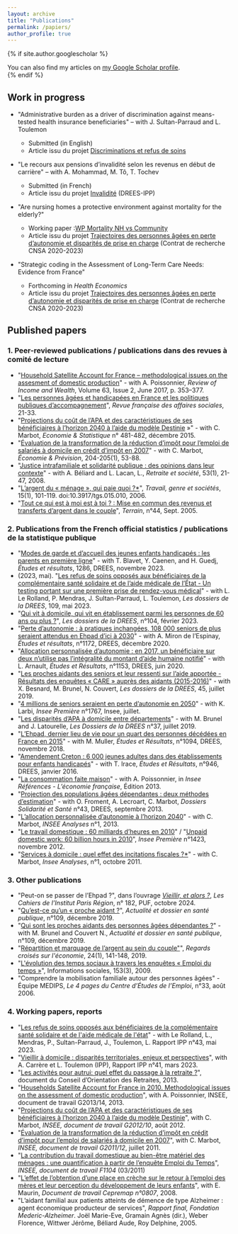 ```yaml
---
layout: archive
title: "Publications"
permalink: /papiers/
author_profile: true
---
```


{% if site.author.googlescholar %}
  <div class="wordwrap">You can also find my articles on <a href="{{site.author.googlescholar}}">my Google Scholar profile</a>.</div>
{% endif %}

## Work in progress 

- "Administrative burden as a driver of discrimination against means-tested health insurance beneficiaries" – with J. Sultan-Parraud and L. Toulemon
    * Submitted (in English)
    * Article issu du projet [Discriminations et refus de soins](https://www.ipp.eu/projet/discrimination-et-refus-de-soins/)

- "Le recours aux pensions d’invalidité selon les revenus en début de carrière" – with A. Mohammad, M. Tô, T. Tochev
    * Submitted (in French) 
    * Article issu du projet [Invalidité](https://www.ipp.eu/projet/invalidite/) (DREES-IPP)

- "Are nursing homes a protective environment against mortality for the elderly?"
    * Working paper :[WP Mortality NH vs Community](../files/Mortality_NH_WP_V2_dec_24.pdf)
    * Article issu du projet [Trajectoires des personnes âgées en perte d’autonomie et disparités de prise en charge](https://www.ipp.eu/projet/trajectoires-personnes-agees-en-perte-d-autonomie-et-disparites-departementales-de-prise-en-charge/) (Contrat de recherche CNSA 2020-2023)

- "Strategic coding in the Assessment of Long-Term Care Needs: Evidence from France"
    * Forthcoming in _Health Economics_
    * Article issu du projet [Trajectoires des personnes âgées en perte d’autonomie et disparités de prise en charge](https://www.ipp.eu/projet/trajectoires-personnes-agees-en-perte-d-autonomie-et-disparites-departementales-de-prise-en-charge/) (Contrat de recherche CNSA 2020-2023)


## Published papers 

### 1. Peer-reviewed publications / publications dans des revues à comité de lecture

- "[Household Satellite Account for France – methodological issues on the assesment of domestic production](https://onlinelibrary.wiley.com/doi/10.1111/roiw.12216)" - with A. Poissonnier, *Review of Income and Wealth*, Volume 63, Issue 2, June 2017, p. 353–377.
- "[Les personnes âgées et handicapées en France et les politiques publiques d’accompagnement](doi:10.3917/rfas.164.0021)", *Revue française des affaires sociales*, 21-33.
- "[Projections du coût de l’APA et des caractéristiques de ses bénéficiaires à l’horizon 2040 à l’aide du modèle Destinie](https://www.insee.fr/fr/statistiques/1305201?sommaire=1305205) »" - with C. Marbot, *Economie & Statistique* n° 481-482, décembre 2015.
- "[Évaluation de la transformation de la réduction d’impôt pour l’emploi de salariés à domicile en crédit d’impôt en 2007](doi:10.3917/ecop.204.0053m)" - with C. Marbot, *Économie & Prévision*, 204-205(1), 53-88.
- "[Justice intrafamiliale et solidarité publique : des opinions dans leur contexte](https://www.cairn.info/revue-retraite-et-societe1-2008-1-page-21.htm)" - with A. Béliard and L. Lacan, L., *Retraite et société*, 53(1), 21-47, 2008.
- "[L’argent du « ménage », qui paie quoi ?*](https://www.cairn.info/revue-travail-genre-et-societes-2006-1-page-101.htm)", *Travail, genre et sociétés*, 15(1), 101-119. doi:10.3917/tgs.015.010, 2006.
- "[Tout ce qui est à moi est à toi ? : Mise en commun des revenus et transferts d’argent dans le couple](https://doi.org/10.4000/terrain.3530)", *Terrain*, n°44, Sept. 2005.

### 2. Publications from the French official statistics / publications de la statistique publique

- "[Modes de garde et d’accueil des jeunes enfants handicapés : les parents en première ligne](https://drees.solidarites-sante.gouv.fr/publications-communique-de-presse/etudes-et-resultats/modes-de-garde-et-daccueil-des-jeunes-enfants)" - with T. Blavet, Y. Caenen, and H. Guedj, *Études et résultats*, 1286, DREES, novembre 2023.
- (2023, mai). "[Les refus de soins opposés aux bénéficiaires de la complémentaire santé solidaire et de l’aide médicale de l’État - Un testing portant sur une première prise de rendez-vous médical](https://drees.solidarites-sante.gouv.fr/publications-communique-de-presse/les-dossiers-de-la-drees/les-refus-de-soins-opposes-aux)" - with L. Le Rolland, P. Mendras, J. Sultan-Parraud, L. Toulemon, *Les dossiers de la DREES*, 109, mai 2023.
- "[Qui vit à domicile, qui vit en établissement parmi les personnes de 60 ans ou plus ?](https://drees.solidarites-sante.gouv.fr/publications/les-dossiers-de-la-drees/qui-vit-domicile-qui-vit-en-etablissement-parmi-les-personnes)", *Les dossiers de la DREES*, n°104, février 2023.
- "[Perte d’autonomie : à pratiques inchangées, 108 000 seniors de plus seraient attendus en Ehpad d’ici à 2030](https://drees.solidarites-sante.gouv.fr/publications/etudes-et-resultats/perte-dautonomie-pratiques-inchangees-108-000-seniors-de-plus)" - with A. Miron de l’Espinay, *Études et résultats*, n°1172, DREES, décembre 2020.
- "[Allocation personnalisée d’autonomie : en 2017, un bénéficiaire sur deux n’utilise pas l’intégralité du montant d’aide humaine notifié](https://drees.solidarites-sante.gouv.fr/etudes-et-statistiques/publications/etudes-et-resultats/article/allocation-personnalisee-d-autonomie-en-2017-un-beneficiaire-sur-deux-n-utilise)" - with L. Arnault, *Études et Résultats*, n°1153, DREES, juin 2020.
- "[Les proches aidants des seniors et leur ressenti sur l’aide apportée - Résultats des enquêtes « CARE » auprès des aidants (2015-2016)](https://drees.solidarites-sante.gouv.fr/publications/les-dossiers-de-la-drees/les-proches-aidants-des-seniors-et-leur-ressenti-sur-laide)" - with X. Besnard, M. Brunel, N. Couvert, *Les dossiers de la DREES*, 45, juillet 2019.
- "[4 millions de seniors seraient en perte d’autonomie en 2050](https://www.insee.fr/fr/statistiques/4196949)" - with K. Larbi, *Insee Première* n°1767, Insee, juillet.  
- "[Les disparités d’APA à domicile entre départements](https://drees.solidarites-sante.gouv.fr/etudes-et-statistiques/publications/les-dossiers-de-la-drees/article/les-disparites-d-apa-a-domicile-entre-departements)" - with M. Brunel and J. Latourelle, *Les Dossiers de la DREES* n°37, juillet 2019.
- "[L’Ehpad, dernier lieu de vie pour un quart des personnes décédées en France en 2015](https://drees.solidarites-sante.gouv.fr/etudes-et-statistiques/publications/etudes-et-resultats/article/l-ehpad-dernier-lieu-de-vie-pour-un-quart-des-personnes-decedees-en-france-en)" - with M. Muller, *Études et Résultats*, n°1094, DREES, novembre 2018.
- "[Amendement Creton : 6 000 jeunes adultes dans des établissements pour enfants handicapés](https://drees.solidarites-sante.gouv.fr/etudes-et-statistiques/publications/etudes-et-resultats/article/amendement-creton-6-000-jeunes-adultes-dans-des-etablissements-pour-enfants)" - with T. Irace, *Études et Résultats*, n°946, DREES, janvier 2016.  
- "[La consommation faite maison](https://www.insee.fr/fr/statistiques/1372837?sommaire=1372840)" - with A. Poissonnier, in *Insee Références - L’économie française*, Édition 2013.  
- "[Projection des populations âgées dépendantes : deux méthodes d’estimation](https://drees.solidarites-sante.gouv.fr/etudes-et-statistiques/publications/les-dossiers-de-la-drees/dossiers-solidarite-et-sante/article/projection-des-populations-agees-dependantes-deux-methodes-d-estimation)" - with O. Froment, A. Lecroart, C. Marbot, *Dossiers Solidarité et Santé* n°43, DREES, septembre 2013.  
- "[L’allocation personnalisée d’autonomie à l’horizon 2040](https://www.insee.fr/fr/statistiques/1521329)" - with C. Marbot, *INSEE Analyses* n°1, 2013.
- "[Le travail domestique : 60 milliards d’heures en 2010](http://www.insee.fr/fr/ffc/ipweb/ip1423/ip1423.pdf)" / "[Unpaid domestic work: 60 billion hours in 2010](https://www.insee.fr/en/statistiques/2123971)", *Insee Première* n°1423, novembre 2012.  
- "[Services à domicile : quel effet des incitations fiscales ?*](https://www.insee.fr/fr/statistiques/1521341)" - with C. Marbot, *Insee Analyses*, n°1, octobre 2011.  


### 3. Other publications

- "Peut-on se passer de l’Ehpad ?", dans l’ouvrage *[Vieillir, et alors ?](https://www.institutparisregion.fr/nos-travaux/publications/vieillir-et-alors/)*, *Les Cahiers de l’Institut Paris Région*, n° 182, PUF, octobre 2024.
- "[Qu’est-ce qu’un « proche aidant ?](https://www.hcsp.fr/explore.cgi/adsp?clef=171)", *Actualité et dossier en santé publique*, n°109, décembre 2019.
- "[Qui sont les proches aidants des personnes âgées dépendantes ?](https://www.hcsp.fr/explore.cgi/adsp?clef=171)" - with M. Brunel and Couvert N., *Actualité et dossier en santé publique*, n°109, décembre 2019.
- "[Répartition et marquage de l’argent au sein du couple"](doi:10.3917/rce.024.0141)", _Regards croisés sur l'économie_, 24(1), 141-148, 2019.
- "[L'évolution des temps sociaux à travers les enquêtes « Emploi du temps »](doi:10.3917/inso.153.0008)", Informations sociales, 153(3), 2009.
- "Comprendre la mobilisation familiale autour des personnes âgées" - Équipe MEDIPS, *Le 4 pages du Centre d’Études de l’Emploi*, n°33, août 2006.

 

### 4. Working papers, reports

- "[Les refus de soins opposés aux bénéficiaires de la complémentaire santé solidaire et de l'aide médicale de l'état](https://www.ipp.eu/actualites/refus-de-soins-discriminatoires/)" - with Le Rolland, L., Mendras, P., Sultan-Parraud, J., Toulemon, L. Rapport IPP n°43, mai 2023.
- "[Vieillir à domicile : disparités territoriales, enjeux et perspectives](https://www.ipp.eu/publication/vieillir-a-domicile-disparites-territoriales-enjeux-et-perspectives/)", with A. Carrère et L. Toulemon (IPP), Rapport IPP n°41, mars 2023. 
- "[Les activités pour autrui: quel effet du passage à la retraite ?](https://www.cor-retraites.fr/sites/default/files/2019-06/doc-2019.pdf)", document du Conseil d’Orientation des Retraites, 2013.  
- "[Households Satellite Account for France in 2010. Methodological issues on the assessment of domestic production](https://www.insee.fr/en/statistiques/1381047)", with A. Poissonnier, INSEE, document de travail G2013/14, 2013.
- "[Projections du coût de l’APA et des caractéristiques de ses bénéficiaires à l’horizon 2040 à l’aide du modèle Destinie](https://www.insee.fr/en/statistiques/1380945)", with C. Marbot, *INSEE, document de travail G2012/10*, août 2012.
- "[Évaluation de la transformation de la réduction d’impôt en crédit d’impôt pour l’emploi de salariés à domicile en 2007](https://www.insee.fr/fr/statistiques/1380980)", with C. Marbot, *INSEE, document de travail G2011/12*, juillet 2011. 
- "[La contribution du travail domestique au bien-être matériel des ménages : une quantification à partir de l’enquête Emploi du Temps](https://www.insee.fr/fr/statistiques/1380932)", *INSEE, document de travail F1104* (03/2011)  
- "[L’effet de l’obtention d’une place en crèche sur le retour à l’emploi des mères et leur perception du développement de leurs enfants](http://www.cepremap.fr/depot/docweb/docweb0807.pdf)", with E. Maurin, *Document de travail Cepremap n°0807*, 2008.  
- "L’aidant familial aux patients atteints de démence de type Alzheimer : agent économique producteur de services", *Rapport final, Fondation Mederic-Alzheimer*. Joël Marie-Eve, Gramain Agnès (dir.), Weber Florence, Wittwer Jérôme, Béliard Aude, Roy Delphine, 2005. 
